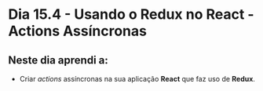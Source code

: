 # Dia 15.4 - Usando o Redux no React - Actions Assíncronas

## Neste dia aprendi a:

- Criar _actions_ assíncronas na sua aplicação **React** que faz uso de **Redux**.
